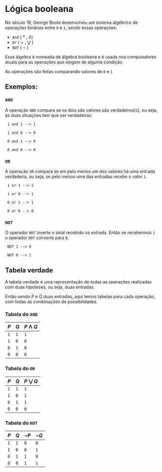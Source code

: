 # Lógica booleana

No século 19, George Boole desenvolveu um sistema algébrico de operações binárias entre `0` e `1`, sendo essas operações:
* `And` ( *  ,  Λ)
* `Or` ( + , ⋁ )
* `NOT` ( ¬ ) 

Essa álgebra é nomeada de álgebra booleana e é usada nos computadores atuais para as operações que exigem de alguma condição.

As operações são feitas comparando valores de `0` e `1`

## Exemplos:

### `AND`

A operação `AND` compara se os dois são valores são verdadeiros(`1`), ou seja, as duas situações tem que ser verdadeiras.

` 1 and 1 --> 1`

` 1 and 0 --> 0`

` 0 and 1 --> 0`

` 0 and 0 --> 0`

### `OR`

A operação `OR` compara se em pelo menos um dos valores há uma entrada verdadeira, ou seja, se pelo menos uma das entradas recebe o valor `1`.

` 1 or 1 --> 1`

` 1 or 0 --> 1`

` 0 or 1 --> 1`

` 0 or 0 --> 0`

### `NOT`
O operador `NOT` inverte o sinal recebido na entrada. Então se recebermos `1` o operador `NOT` converte para `0`.

` NOT 1 --> 0`

` NOT 0 --> 1`


## Tabela verdade

A tabela verdade é uma representação de todas as operações realizadas com duas hipóteses, ou seja, duas entradas.

Então sendo *P* e *Q* duas entradas, aqui temos tabelas para cada operação, com todas as combinações de possibilidades.

### Tabela do `AND`

*P*          |       *Q*     |      *P* Λ *Q*    
------------ | ------------- | -------------  
`1`          | `1`           | `1`           
`1`          | `0`           | `0`           
`0`          | `1`           | `0`           
`0`          | `0`           | `0`                    

### Tabela do `OR`

*P*          |       *Q*       |       *P* ⋁ *Q*      
------------ | ------------- | -------------  
`1`          | `1`           | `1`           
`1`          | `0`           | `1`           
`0`          | `1`           | `1`           
`0`          | `0`           | `0`                       

### Tabela do `NOT`

*P*          |       *Q*     |       *¬P*    |      *¬Q*     |
------------ | ------------- | ------------- | ------------- | 
`1`          | `1`           | `0`           | `0`
`1`          | `0`           | `0`           | `1`
`0`          | `1`           | `1`           | `0`
`0`          | `0`           | `1`           | `1`            

